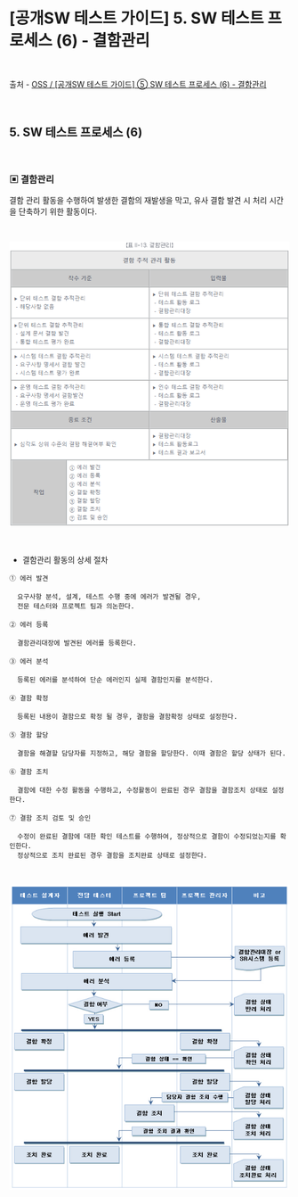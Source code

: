 # [공개SW 테스트 가이드] 5. SW 테스트 프로세스 (6) - 결함관리

<br/>

출처 - [OSS / [공개SW 테스트 가이드] ⑤ SW 테스트 프로세스 (6) - 결함관리](https://www.oss.kr/info_test/show/eab3b712-9880-4c6e-aeb1-d2e80f4fb59e?search_keyword=sw+%ED%85%8C%EC%8A%A4%ED%8A%B8&page=4)

<br/>

## 5. SW 테스트 프로세스 (6)

<br/>

### ▣ 결함관리

결함 관리 활동을 수행하여 발생한 결함의 재발생을 막고, 유사 결함 발견 시 처리 시간을 단축하기 위한 활동이다.

<br/>

![images](/Images/2019/11/20191127-1337-01.png)

<br/>

- 결함관리 활동의 상세 절차

```
① 에러 발견

  요구사항 분석, 설계, 테스트 수행 중에 에러가 발견될 경우,
  전문 테스터와 프로젝트 팀과 의논한다.

② 에러 등록

  결함관리대장에 발견된 에러를 등록한다.

③ 에러 분석

  등록된 에러를 분석하여 단순 에러인지 실제 결함인지를 분석한다.

④ 결함 확정

  등록된 내용이 결함으로 확정 될 경우, 결함을 결함확정 상태로 설정한다.

⑤ 결함 할당

  결함을 해결할 담당자를 지정하고, 해당 결함을 할당한다. 이때 결함은 할당 상태가 된다.

⑥ 결함 조치

  결함에 대한 수정 활동을 수행하고, 수정활동이 완료된 경우 결함을 결함조치 상태로 설정한다.

⑦ 결함 조치 검토 및 승인

  수정이 완료된 결함에 대한 확인 테스트를 수행하여, 정상적으로 결함이 수정되었는지를 확인한다.
  정상적으로 조치 완료된 경우 결함을 조치완료 상태로 설정한다.
```

<br/>

![images](/Images/2019/11/20191127-1337-02.png)

<br/>
